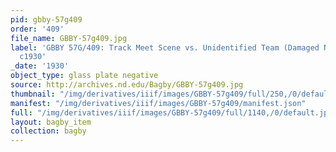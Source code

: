 ```yaml
---
pid: gbby-57g409
order: '409'
file_name: GBBY-57g409.jpg
label: 'GBBY 57G/409: Track Meet Scene vs. Unidentified Team (Damaged Negative) -
  c1930'
_date: '1930'
object_type: glass plate negative
source: http://archives.nd.edu/Bagby/GBBY-57g409.jpg
thumbnail: "/img/derivatives/iiif/images/GBBY-57g409/full/250,/0/default.jpg"
manifest: "/img/derivatives/iiif/images/GBBY-57g409/manifest.json"
full: "/img/derivatives/iiif/images/GBBY-57g409/full/1140,/0/default.jpg"
layout: bagby_item
collection: bagby
---
```


